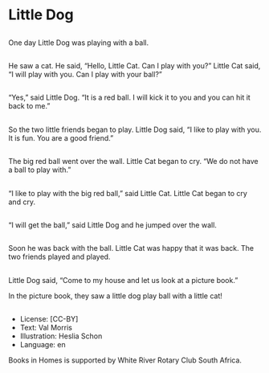 # Little Dog

##
One day Little Dog was
playing with a ball.

##
He saw a cat.
He said, “Hello, Little
Cat. Can I play with
you?”
Little Cat said,
“I will play with you.
Can I play with your
ball?”

##
“Yes,” said Little Dog.
“It is a red ball. I will
kick it to you and you
can hit it back to me.”

##
So the two little friends
began to play.
Little Dog said, “I like to
play with you. It is fun.
You are a good friend.”

##
The big red ball went
over the wall. Little Cat
began to cry.
“We do not have a ball
to play with.”

##
“I like to play with the
big red ball,” said Little
Cat.
Little Cat began to cry
and cry.

##
“I will get the ball,” said
Little Dog and he
jumped over the wall.

##
Soon he was back with
the ball.
Little Cat was happy
that it was back.
The two friends played
and played.

##
Little Dog said, “Come
to my house and let us
look at a picture book.”

In the picture book,
they saw a little dog
play ball with a little
cat!

##
* License: [CC-BY]
* Text: Val Morris
* Illustration: Heslia Schon
* Language: en

Books in Homes is supported by
White River Rotary Club South
Africa.
